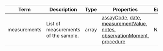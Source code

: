 |Term | Description | Type | Properties | Example | Enum|
| ---| ---| ---| ---| ---| --- |
| measurements | List of measurements of the sample. | array | [assayCode](./assayCode.md), [date](./date.md), [measurementValue](./measurementValue.md), [notes](./notes.md), [observationMoment](./observationMoment.md), [procedure](./procedure.md) | NA | NA|
